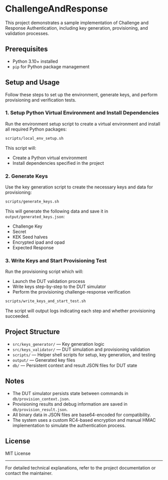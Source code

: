 # ChallengeAndResponse

This project demonstrates a sample implementation of Challenge and Response Authentication, including key generation, provisioning, and validation processes.

## Prerequisites

- Python 3.10+ installed
- `pip` for Python package management

## Setup and Usage

Follow these steps to set up the environment, generate keys, and perform provisioning and verification tests.

### 1. Setup Python Virtual Environment and Install Dependencies

Run the environment setup script to create a virtual environment and install all required Python packages:

```bash
scripts/local_env_setup.sh
```

This script will:

- Create a Python virtual environment
- Install dependencies specified in the project

### 2. Generate Keys

Use the key generation script to create the necessary keys and data for provisioning:

```bash
scripts/generate_keys.sh
```

This will generate the following data and save it in `output/generated_keys.json`:

- Challenge Key
- Secret
- KEK Seed halves
- Encrypted ipad and opad
- Expected Response

### 3. Write Keys and Start Provisioning Test

Run the provisioning script which will:

- Launch the DUT validation process
- Write keys step-by-step to the DUT simulator
- Perform the provisioning challenge-response verification

```bash
scripts/write_keys_and_start_test.sh
```

The script will output logs indicating each step and whether provisioning succeeded.

## Project Structure

- `src/keys_generator/` — Key generation logic
- `src/keys_validator/` — DUT simulation and provisioning validation
- `scripts/` — Helper shell scripts for setup, key generation, and testing
- `output/` — Generated key files
- `db/` — Persistent context and result JSON files for DUT state

## Notes

- The DUT simulator persists state between commands in `db/provision_context.json`.
- Provisioning results and debug information are saved in `db/provision_result.json`.
- All binary data in JSON files are base64-encoded for compatibility.
- The system uses a custom RC4-based encryption and manual HMAC implementation to simulate the authentication process.

## License

MIT License

---

For detailed technical explanations, refer to the project documentation or contact the maintainer.